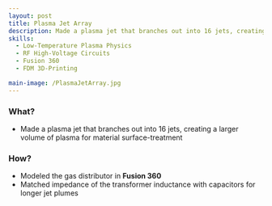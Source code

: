 ```yaml
---
layout: post
title: Plasma Jet Array
description: Made a plasma jet that branches out into 16 jets, creating a larger volume of plasma for material surface-treatment
skills: 
  - Low-Temperature Plasma Physics
  - RF High-Voltage Circuits
  - Fusion 360
  - FDM 3D-Printing

main-image: /PlasmaJetArray.jpg
---
```


### **What?**
 - Made a plasma jet that branches out into 16 jets, creating a larger volume of plasma for material surface-treatment

### **How?**
- Modeled the gas distributor in **Fusion 360**
- Matched impedance of the transformer inductance with capacitors for longer jet plumes




